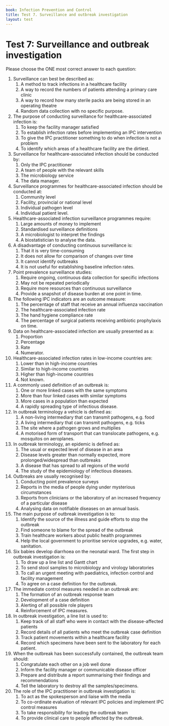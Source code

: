 ```yaml
---
book: Infection Prevention and Control
title: Test 7. Surveillance and outbreak investigation
layout: test
---
```


# Test 7: Surveillance and outbreak investigation

Please choose the ONE most correct answer to each question:

1.	Surveillance can best be described as:
	1.	A method to track infections in a healthcare facility
	1.	A way to record the numbers of patients attending a primary care clinic
	1.	A way to record how many sterile packs are being stored in an operating theatre
	1.	Random data collection with no specific purpose.
2.	The purpose of conducting surveillance for healthcare-associated infection is:
	1.	To keep the facility manager satisfied 
	1.	To establish infection rates before implementing an IPC intervention 
	1.	To give the IPC practitioner something to do when infection is not a problem
	1.	To identify which areas of a healthcare facility are the dirtiest.
3.	Surveillance for healthcare-associated infection should be conducted by: 
	1.	Only the IPC practitioner 
	1.	A team of people with the relevant skills
	1.	The microbiology service
	1.	The data manager.
4.	Surveillance programmes for healthcare-associated infection should be conducted at:
	1.	Community level
	1.	Facility, provincial or national level
	1.	Individual pathogen level 
	1.	Individual patient level.
5.	Healthcare-associated infection surveillance programmes require: 
	1.	Large amounts of money to implement
	1.	Standardised surveillance definitions 
	1.	A microbiologist to interpret the findings
	1.	A biostatistician to analyse the data.
6.	A disadvantage of conducting continuous surveillance is: 
	1.	That it is very time-consuming
	1.	It does not allow for comparison of changes over time
	1.	It cannot identify outbreaks
	1.	It is not useful for establishing baseline infection rates.
7.	Point prevalence surveillance studies:
	1.	Require ongoing, continuous data collection for specific infections
	1.	May not be repeated periodically 
	1.	Require more resources than continuous surveillance
	1.	Provide a snapshot of disease burden at one point in time.
8.	The following IPC indicators are an outcome measure:
	1.	The percentage of staff that receive an annual influenza vaccination
	1.	The healthcare-associated infection rate
	1.	The hand hygiene compliance rate
	1.	The percentage of surgical patients receiving antibiotic prophylaxis on time.
9.	Data on healthcare-associated infection are usually presented as a:
	1.	Proportion
	1.	Percentage
	1.	Rate
	1.	Numerator.
10.	Healthcare-associated infection rates in low-income countries are:
	1.	Lower than in high-income countries
	1.	Similar to high-income countries
	1.	Higher than high-income countries 
	1.	Not known. 
11.	A commonly used definition of an outbreak is:
	1.	One or more linked cases with the same symptoms
	1.	More than four linked cases with similar symptoms
	1.	More cases in a population than expected
	1.	A rapidly spreading type of infectious disease.
12.	In outbreak terminology a vehicle is defined as:
	1.	A non-living intermediary that can transmit pathogens, e.g. food
	1.	A living intermediary that can transmit pathogens, e.g. ticks
	1.	The site where a pathogen grows and multiplies
	1.	A motorised form of transport that can translocate pathogens, e.g. mosquitos on aeroplanes.
13.	In outbreak terminology, an epidemic is defined as:
	1.	The usual or expected level of disease in an area
	1.	Disease levels greater than normally expected, more prolonged/widespread than outbreaks
	1.	A disease that has spread to all regions of the world
	1.	The study of the epidemiology of infectious diseases.
14.	Outbreaks are usually recognised by:
	1.	Conducting point prevalence surveys
	1.	Reports in the media of people dying under mysterious circumstances
	1.	Reports from clinicians or the laboratory of an increased frequency of a particular disease  
	1.	Analysing data on notifiable diseases on an annual basis. 
15.	The main purpose of outbreak investigation is to: 
	1.	Identify the source of the illness and guide efforts to stop the outbreak
	1.	Find someone to blame for the spread of the outbreak
	1.	Train healthcare workers about public health programmes
	1.	Help the local government to prioritise service upgrades, e.g. water, sanitation.
16.	Six babies develop diarrhoea on the neonatal ward. The first step in outbreak investigation is: 
	1.	To draw up a line list and Gantt chart
	1.	To send stool samples to microbiology and virology laboratories
	1.	To call an urgent meeting with paediatrics, infection control and facility management
	1.	To agree on a case definition for the outbreak.
17.	The immediate control measures needed in an outbreak are:
	1.	The formation of an outbreak response team
	1.	Development of a case definition
	1.	Alerting of all possible role players
	1.	Reinforcement of IPC measures. 
18.	In outbreak investigation, a line list is used to:
	1.	Keep track of all staff who were in contact with the disease-affected patients
	1.	Record details of all patients who meet the outbreak case definition
	1.	Track patient movements within a healthcare facility 
	1.	Record which specimens have been sent to the laboratory for each patient.
19.	When the outbreak has been successfully contained, the outbreak team should: 
	1.	Congratulate each other on a job well done
	1.	Inform the facility manager or communicable disease officer
	1.	Prepare and distribute a report summarising their findings and recommendations
	1.	Tell the laboratory to destroy all the samples/specimens. 
20.	The role of the IPC practitioner in outbreak investigation is:
	1.	To act as the spokesperson and liaise with the media
	1.	To co-ordinate evaluation of relevant IPC policies and implement IPC control measures
	1.	To take responsibility for leading the outbreak team
	1.	To provide clinical care to people affected by the outbreak.